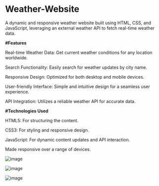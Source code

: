 # Weather-Website
A dynamic and responsive weather website built using HTML, CSS, and JavaScript, leveraging an external weather API to fetch real-time weather data.

**#Features**	

Real-time Weather Data: Get current weather conditions for any location worldwide.

Search Functionality: Easily search for weather updates by city name.

Responsive Design: Optimized for both desktop and mobile devices.

User-friendly Interface: Simple and intuitive design for a seamless user experience.

API Integration: Utilizes a reliable weather API for accurate data.

**#Technologies Used**	

HTML5: For structuring the content.

CSS3: For styling and responsive design.

JavaScript: For dynamic content updates and API interaction.

Made responsive over a range of devices.


![image](https://github.com/MohdSaadMa07/Weather-Website/assets/172749356/eaaa2aea-c23b-4ab9-ac41-ee1e174be458)		

![image](https://github.com/MohdSaadMa07/Weather-Website/assets/172749356/8abdcab0-baa6-4af3-b952-a954e66bf125)

![image](https://github.com/MohdSaadMa07/Weather-Website/assets/172749356/ce0d1ec3-5bd3-4d71-89cb-0349d0844d60)

